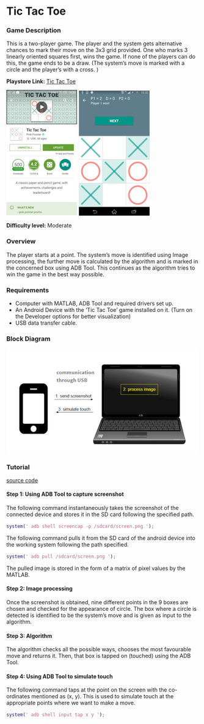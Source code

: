 # Tic Tac Toe

### Game Description

This is a two-player game. The player and the system gets alternative chances to mark their move on the 3x3 grid provided. One who marks 3 linearly oriented squares first, wins the game. If none of the players can do this, the game ends to be a draw. (The system’s move is marked with a circle and the player’s with a cross. )

**Playstore Link:** [Tic Tac Toe](https://play.google.com/store/apps/details?id=com.pinkpointer.tictactoe&hl=en)

![Playstore](/Images/tttps.png) 
![Image](/Images/tttim.png)

**Difficulty level:** Moderate

### Overview

The player starts at a point. The system’s move is identified using Image processing, the further move is calculated by the algorithm and is marked in the concerned box using ADB Tool. This continues as the algorithm tries to win the game in the best way possible.


### Requirements

- Computer with MATLAB, ADB Tool and required drivers set up.
- An Android Device with the ‘Tic Tac Toe’ game installed on it. (Turn on the Developer options for better visualization)
- USB data transfer cable.

### Block Diagram

![BlockDiagram](/Images/BlockDiagram.png)

### Tutorial

[source code](https://github.com/GameAutomators/Tic-Tac-Toe/tree/master/Code)

#### Step 1: Using ADB Tool to capture screenshot

The following command instantaneously takes the screenshot of the connected device and stores it in the SD card following the specified path.
  
```MATLAB                     
system(' adb shell screencap -p /sdcard/screen.png ');
```       

The following command pulls it from the SD card of the android device into the working system following the path specified.

```MATLAB
system(' adb pull /sdcard/screen.png ');
  ```
  
The pulled image is stored in the form of a matrix of pixel values by the MATLAB.
                
                
#### Step 2: Image processing

Once the screenshot is obtained, nine different points in the 9 boxes are chosen and checked for the appearance of circle. The box where a circle is detected is identified to be the system’s move and is given as input to the algorithm.

#### Step 3: Algorithm

The algorithm checks all the possible ways, chooses the most favourable move and returns it. Then, that box is tapped on (touched) using the ADB Tool.

#### Step 4: Using ADB Tool to simulate touch

The following command taps at the point on the screen with the co-ordinates mentioned as (x, y). This is used to simulate touch at the appropriate points where we want to make a move.

```MATLAB
system(' adb shell input tap x y ');
```               
